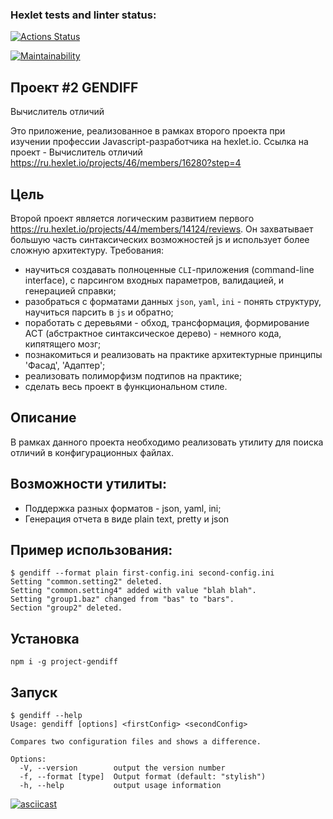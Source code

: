 ### Hexlet tests and linter status:

[![Actions Status](https://github.com/drkalach/frontend-project-lvl2/workflows/hexlet-check/badge.svg)](https://github.com/drkalach/frontend-project-lvl2/actions)

[![Maintainability](https://api.codeclimate.com/v1/badges/e315372da7dc001266f7/maintainability)](https://codeclimate.com/github/drkalach/frontend-project-lvl2/maintainability)


## Проект #2 GENDIFF

Вычислитель отличий

Это приложение, реализованное в рамках второго проекта при изучении профессии Javascript-разработчика на hexlet.io. Ссылка на проект - Вычислитель отличий https://ru.hexlet.io/projects/46/members/16280?step=4

## Цель

Второй проект является логическим развитием первого  https://ru.hexlet.io/projects/44/members/14124/reviews. Он захватывает большую часть синтаксических возможностей js и использует более сложную архитектуру. Требования:

 - научиться создавать полноценные `CLI`-приложения (command-line interface), с парсингом входных параметров, валидацией, и генерацией справки;
 - разобраться с форматами данных `json`, `yaml`, `ini` - понять структуру, научиться парсить в `js` и обратно;
 - поработать с деревьями - обход, трансформация, формирование АСТ (абстрактное синтаксическое дерево) - немного кода, кипятящего мозг;
 - познакомиться и реализовать на практике архитектурные принципы 'Фасад', 'Адаптер';
 - реализовать полиморфизм подтипов на практике;
 - сделать весь проект в функциональном стиле.

 ## Описание

В рамках данного проекта необходимо реализовать утилиту для поиска отличий в конфигурационных файлах.

## Возможности утилиты:

 - Поддержка разных форматов - json, yaml, ini;
 - Генерация отчета в виде plain text, pretty и json

## Пример использования:
```
$ gendiff --format plain first-config.ini second-config.ini
Setting "common.setting2" deleted.
Setting "common.setting4" added with value "blah blah".
Setting "group1.baz" changed from "bas" to "bars".
Section "group2" deleted.
```

## Установка

`npm i -g project-gendiff`

## Запуск 
```
$ gendiff --help
Usage: gendiff [options] <firstConfig> <secondConfig>

Compares two configuration files and shows a difference.

Options:
  -V, --version        output the version number
  -f, --format [type]  Output format (default: "stylish")
  -h, --help           output usage information
```

[![asciicast](https://asciinema.org/a/427913.svg)](https://asciinema.org/a/427913)
